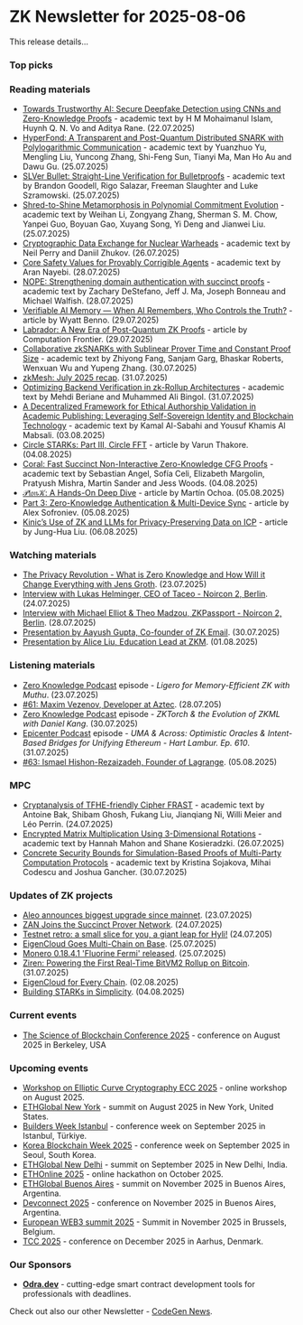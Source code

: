 # ZK Newsletter for 2025-08-06
This release details...

### Top picks

### Reading materials 
* [Towards Trustworthy AI: Secure Deepfake Detection using CNNs and Zero-Knowledge Proofs](https://arxiv.org/pdf/2507.17010) - academic text by H M Mohaimanul Islam, Huynh Q. N. Vo and Aditya Rane. (22.07.2025)
* [HyperFond: A Transparent and Post-Quantum Distributed SNARK with Polylogarithmic Communication](https://eprint.iacr.org/2025/1349.pdf) - academic text by Yuanzhuo Yu, Mengling Liu, Yuncong Zhang, Shi-Feng Sun, Tianyi Ma, Man Ho Au and Dawu Gu. (25.07.2025)
* [SLVer Bullet: Straight-Line Verification for Bulletproofs](https://eprint.iacr.org/2025/1345.pdf) - academic text by Brandon Goodell, Rigo Salazar, Freeman Slaughter and Luke Szramowski. (25.07.2025)
* [Shred-to-Shine Metamorphosis in Polynomial Commitment Evolution](https://eprint.iacr.org/2025/1354.pdf) - academic text by Weihan Li, Zongyang Zhang, Sherman S. M. Chow, Yanpei Guo, Boyuan Gao, Xuyang Song, Yi Deng and Jianwei Liu. (25.07.2025)
* [Cryptographic Data Exchange for Nuclear Warheads](https://arxiv.org/pdf/2507.20074) - academic text by Neil Perry and Daniil Zhukov. (26.07.2025)
* [Core Safety Values for Provably Corrigible Agents](https://arxiv.org/pdf/2507.20964) - academic text by Aran Nayebi. (28.07.2025)
* [NOPE: Strengthening domain authentication with succinct proofs](https://eprint.iacr.org/2025/1366.pdf) - academic text by Zachary DeStefano, Jeff J. Ma, Joseph Bonneau and Michael Walfish. (28.07.2025)
* [Verifiable AI Memory — When AI Remembers, Who Controls the Truth?](https://blog.icme.io/verifiable-ai-memory-when-ai-remembers-who-controls-the-truth/) - article by Wyatt Benno. (29.07.2025)
* [Labrador: A New Era of Post-Quantum ZK Proofs](https://medium.com/@CFrontier_Labs/labrador-a-new-era-of-post-quantum-zk-proofs-78dc8f31f243) - article by Computation Frontier. (29.07.2025)
* [Collaborative zkSNARKs with Sublinear Prover Time and Constant Proof Size](https://eprint.iacr.org/2025/1388.pdf) - academic text by Zhiyong Fang, Sanjam Garg, Bhaskar Roberts, Wenxuan Wu and Yupeng Zhang. (30.07.2025)
* [zkMesh: July 2025 recap](https://zkmesh.substack.com/p/zk-mesh-july-2025-recap). (31.07.2025)
* [Optimizing Backend Verification in zk-Rollup Architectures](https://eprint.iacr.org/2025/1390.pdf) - academic text by Mehdi Beriane and Muhammed Ali Bingol. (31.07.2025)
* [A Decentralized Framework for Ethical Authorship Validation in Academic Publishing: Leveraging Self-Sovereign Identity and Blockchain Technology](https://arxiv.org/pdf/2508.01913) - academic text by Kamal Al-Sabahi and Yousuf Khamis Al Mabsali. (03.08.2025)
* [Circle STARKs: Part III, Circle FFT](https://blog.zksecurity.xyz/posts/circle-starks-3/) - article by Varun Thakore. (04.08.2025)
* [Coral: Fast Succinct Non-Interactive Zero-Knowledge CFG Proofs](https://eprint.iacr.org/2025/1420.pdf) - academic text by Sebastian Angel, Sofía Celi, Elizabeth Margolin, Pratyush Mishra, Martin Sander and Jess Woods. (04.08.2025)
* [𝒫𝔩𝔬𝔫𝒦: A Hands-On Deep Dive](https://blog.zksecurity.xyz/posts/plonk-tutorial/) - article by Martín Ochoa. (05.08.2025)
* [Part 3: Zero-Knowledge Authentication & Multi-Device Sync](https://medium.com/@alexsofroniev/part-3-zero-knowledge-authentication-multi-device-sync-81923f478fbd) - article by Alex Sofroniev. (05.08.2025)
* [Kinic’s Use of ZK and LLMs for Privacy-Preserving Data on ICP](https://medium.com/@gwrx2005/kinics-use-of-zk-and-llms-for-privacy-preserving-data-on-icp-42a382afd243) - article by Jung-Hua Liu. (06.08.2025)

### Watching materials
* [The Privacy Revolution - What is Zero Knowledge and How Will it Change Everything with Jens Groth](https://www.youtube.com/watch?v=oOq4cj-7vDY). (23.07.2025)
* [Interview with Lukas Helminger, CEO of Taceo - Noircon 2, Berlin](https://www.youtube.com/watch?v=ELmO0kYkZcU). (24.07.2025)
* [Interview with Michael Elliot & Theo Madzou, ZKPassport - Noircon 2, Berlin](https://www.youtube.com/watch?v=q_DH5UT2y88). (28.07.2025)
* [Presentation by Aayush Gupta, Co-founder of ZK Email](https://www.youtube.com/watch?v=UGrWhRmInEg). (30.07.2025)
* [Presentation by Alice Liu, Education Lead at ZKM](https://www.youtube.com/watch?v=wBi8RvutVN0). (01.08.2025)

### Listening materials
* [Zero Knowledge Podcast](https://zeroknowledge.fm/podcast/369/) episode - *Ligero for Memory-Efficient ZK with Muthu*. (23.07.2025)
* [#61: Maxim Vezenov, Developer at Aztec](https://www.youtube.com/watch?v=Czu74Fxi1_Q). (28.07.205)
* [Zero Knowledge Podcast](https://zeroknowledge.fm/podcast/370/) episode - *ZKTorch & the Evolution of ZKML with Daniel Kang*. (30.07.2025)
* [Epicenter Podcast](https://www.youtube.com/watch?v=_Iu2soFR228) episode - *UMA & Across: Optimistic Oracles & Intent-Based Bridges for Unifying Ethereum - Hart Lambur. Ep. 610*. (31.07.2025)
* [#63: Ismael Hishon-Rezaizadeh, Founder of Lagrange](https://www.youtube.com/watch?v=LeJAVyoMmUY). (05.08.2025)

### MPC
* [Cryptanalysis of TFHE-friendly Cipher FRAST](https://eprint.iacr.org/2025/1346.pdf) - academic text by Antoine Bak, Shibam Ghosh, Fukang Liu, Jianqiang Ni, Willi Meier and Léo Perrin. (24.07.2025)
* [Encrypted Matrix Multiplication Using 3-Dimensional Rotations](https://eprint.iacr.org/2025/1367.pdf) - academic text by Hannah Mahon and Shane Kosieradzki. (26.07.2025)
* [Concrete Security Bounds for Simulation-Based Proofs of Multi-Party Computation Protocols](https://arxiv.org/pdf/2507.22705) - academic text by Kristina Sojakova, Mihai Codescu and Joshua Gancher. (30.07.2025)

### Updates of ZK projects
* [Aleo announces biggest upgrade since mainnet](https://aleo.org/post/announcing-snarkOS-v4.0.0/). (23.07.2025)
* [ZAN Joins the Succinct Prover Network](https://blog.succinct.xyz/zan/). (24.07.2025)
* [Testnet retro: a small slice for you, a giant leap for Hyli!](https://blog.hyli.org/martian-testnet-retro/) (24.07.205)
* [EigenCloud Goes Multi-Chain on Base](https://blog.eigencloud.xyz/eigencloud-goes-multi-chain-on-base/). (25.07.2025)
* [Monero 0.18.4.1 'Fluorine Fermi' released](https://www.getmonero.org/2025/07/25/monero-0.18.4.1-released.html). (25.07.2025)
* [Ziren: Powering the First Real-Time BitVM2 Rollup on Bitcoin](https://www.zkm.io/blog/ziren-powering-the-first-real-time-bitvm2-rollup-on-bitcoin). (31.07.2025)
* [EigenCloud for Every Chain](https://blog.eigencloud.xyz/eigencloud-for-every-chain/). (02.08.2025)
* [Building STARKs in Simplicity](https://starkware.co/blog/building-starks-in-simplicity/). (04.08.2025)

### Current events
* [The Science of Blockchain Conference 2025](https://www.sbc-conference.com/2025/) - conference on August 2025 in Berkeley, USA

### Upcoming events
* [Workshop on Elliptic Curve Cryptography ECC 2025](https://eccworkshop.org/2025/index.html) - online workshop on August 2025.
* [ETHGlobal New York](https://ethglobal.com/events/newyork2025) - summit on August 2025 in New York, United States.
* [Builders Week Istanbul](https://buildersweekistanbul.com/) - conference week on September 2025 in Istanbul, Türkiye.
* [Korea Blockchain Week 2025](https://koreablockchainweek.com/) - conference week on September 2025 in Seoul, South Korea.
* [ETHGlobal New Delhi](https://ethglobal.com/events/newdelhi) - summit on September 2025 in New Delhi, India.
* [ETHOnline 2025](https://ethglobal.com/events/ethonline2025) - online hackathon on October 2025. 
* [ETHGlobal Buenos Aires](https://ethglobal.com/events/buenosaires) - summit on November 2025 in Buenos Aires, Argentina.
* [Devconnect 2025](https://devconnect.org/) - conference on November 2025 in Buenos Aires, Argentina. 
* [European WEB3 summit 2025](https://www.web3eurosummit.eu/) - Summit in November 2025 in Brussels, Belgium.
* [TCC 2025](https://tcc.iacr.org/2025/) - conference on December 2025 in  Aarhus, Denmark.

### Our Sponsors
* **[Odra.dev](https://odra.dev)** - cutting-edge smart contract development tools for professionals with deadlines.

Check out also our other Newsletter - [CodeGen News](https://codegen.substack.com/p/codegen-news-for-2025-08-01). 

